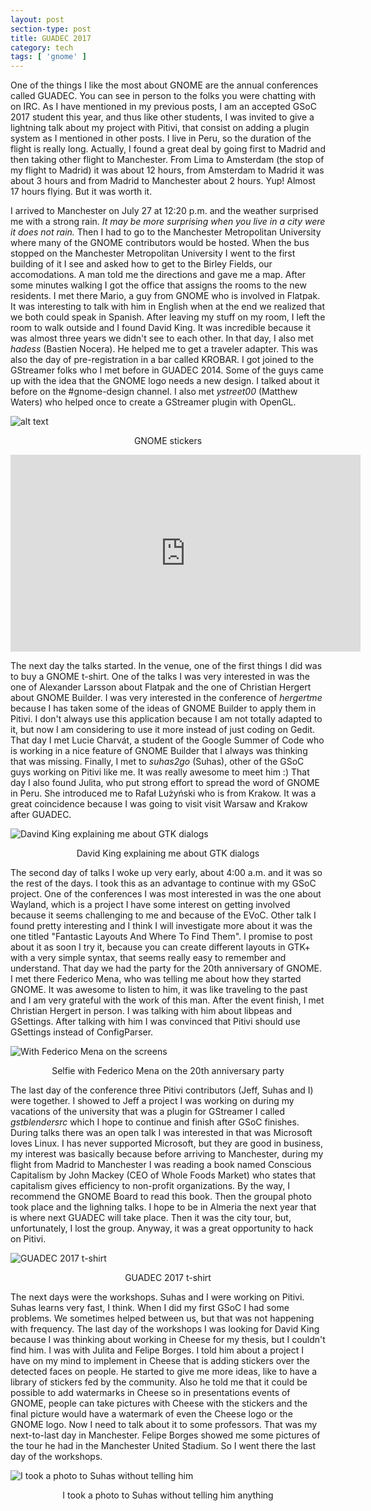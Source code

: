 ```yaml
---
layout: post
section-type: post
title: GUADEC 2017
category: tech
tags: [ 'gnome' ]
---
```

One of the things I like the most about GNOME are the annual conferences called GUADEC. You can see in person to the folks you were chatting with on IRC. As I have mentioned in my previous posts, I am an accepted GSoC 2017 student this year, and thus like other students, I was invited to give a lightning talk about my project with Pitivi, that consist on adding a plugin system as I mentioned in other posts. I live in Peru, so the duration of the flight is really long. Actually, I found a great deal by going first to Madrid and then taking other flight to Manchester. From Lima to Amsterdam (the stop of my flight to Madrid) it was about 12 hours, from Amsterdam to Madrid it was about 3 hours and from Madrid to Manchester about 2 hours. Yup! Almost 17 hours flying. But it was worth it.

I arrived to Manchester on July 27 at 12:20 p.m. and the weather surprised me with a strong rain. *It may be more surprising when you live in a city were it does not rain.* Then I had to go to the Manchester Metropolitan University where many of the GNOME contributors would be hosted. When the bus stopped on the Manchester Metropolitan University I went to the first building of it I see and asked how to get to the Birley Fields, our accomodations. A man told me the directions and gave me a map. After some minutes walking I got the office that assigns the rooms to the new residents. I met there  Mario, a guy from GNOME who is involved in Flatpak. It was interesting to talk with him in English when at the end we realized that we both could speak in Spanish. After leaving my stuff on my room, I left the room to walk outside and I found David King. It was incredible because it was almost three years we didn't see to each other. In that day, I also met *hadess* (Bastien Nocera). He helped me to get a traveler adapter. This was also the day of pre-registration in a bar called KROBAR. I got joined to the GStreamer folks who I met before in GUADEC 2014. Some of the guys came up with the idea that the GNOME logo needs a new design. I talked about it before on the #gnome-design channel. I also met *ystreet00* (Matthew Waters) who helped once to create a GStreamer plugin with OpenGL.

![alt text](/assets/guadec-2017-0.jpg)
<center>GNOME stickers</center>
<p></p>

<div style="text-align: center"><iframe width="560" height="315" src="https://www.youtube.com/embed/_8eI4pkMxMk" frameborder="0" allowfullscreen></iframe></div>

The next day the talks started. In the venue, one of the first things I did was to buy a GNOME t-shirt. One of the talks I was very interested in was the one of Alexander Larsson about Flatpak and the one of Christian Hergert about GNOME Builder. I was very interested in the conference of *hergertme* because I has taken some of the ideas of GNOME Builder to apply them in Pitivi. I don't always use this application because I am not totally adapted to it, but now I am considering to use it more instead of just coding on Gedit. That day I met Lucie Charvát, a student of the Google Summer of Code who is working in a nice feature of GNOME Builder that I always was thinking that was missing. Finally, I met to *suhas2go* (Suhas), other of the GSoC guys working on Pitivi like me. It was really awesome to meet him :) That day I also found Julita, who put strong effort to spread the word of GNOME in Peru. She introduced me to Rafał Lużyński who is from Krakow. It was a great coincidence because I was going to visit visit Warsaw and Krakow after GUADEC.

![Davind King explaining me about GTK dialogs](/assets/guadec-2017-1.jpg)
<center>David King explaining me about GTK dialogs</center>

The second day of talks I woke up very early, about 4:00 a.m. and it was so the rest of the days. I took this as an advantage to continue with my GSoC project. One of the conferences I was most interested in was the one about Wayland, which is a project I have some interest on getting involved because it seems challenging to me and because of the EVoC. Other talk I found pretty interesting and I think I will investigate more about it was the one titled "Fantastic Layouts And Where To Find Them". I promise to post about it as soon I try it, because you can create different layouts in GTK+ with a very simple syntax, that seems really easy to remember and understand. That day we had the party for the 20th anniversary of GNOME. I met there Federico Mena, who was telling me about how they started GNOME. It was awesome to listen to him, it was like traveling to the past and I am very grateful with the work of this man. After the event finish, I met Christian Hergert in person. I was talking with him about libpeas and GSettings. After talking with him I was convinced that Pitivi should use GSettings instead of ConfigParser.

![With Federico Mena on the screens](/assets/guadec-2017-2.jpg)
<center>Selfie with Federico Mena on the 20th anniversary party</center>

The last day of the conference three Pitivi contributors (Jeff, Suhas and I) were together. I showed to Jeff a project I was working on during my vacations of the university that was a plugin for GStreamer I called *gstblendersrc* which I hope to continue and finish after GSoC finishes. During talks there was an open talk I was interested in that was Microsoft loves Linux. I has never supported Microsoft, but they are good in business, my interest was basically because before arriving to Manchester, during my flight from Madrid to Manchester I was reading a book named Conscious Capitalism by John Mackey (CEO of Whole Foods Market) who states that capitalism gives efficiency to non-profit organizations. By the way, I recommend the GNOME Board to read this book. Then the groupal photo took place and the lighning talks. I hope to be in Almeria the next year that is where next GUADEC will take place. Then it was the city tour, but, unfortunately, I lost the group. Anyway, it was a great opportunity to hack on Pitivi.

![GUADEC 2017 t-shirt](/assets/guadec-2017-4.jpg)
<center>GUADEC 2017 t-shirt</center>

The next days were the workshops. Suhas and I were working on Pitivi. Suhas learns very fast, I think. When I did my first GSoC I had some problems. We sometimes helped between us, but that was not happening with frequency. The last day of the workshops I was looking for David King because I was thinking about working in Cheese for my thesis, but I couldn't find him. I was with Julita and Felipe Borges. I told him about a project I have on my mind to implement in Cheese that is adding stickers over the detected faces on people. He started to give me more ideas, like to have a library of stickers fed by the community. Also he told me that it could be possible to add watermarks in Cheese so in presentations events of GNOME, people can take pictures with Cheese with the stickers and the final picture would have a watermark of even the Cheese logo or the GNOME logo. Now I need to talk about it to some professors. That was my next-to-last day in Manchester. Felipe Borges showed me some pictures of the tour he had in the Manchester United Stadium. So I went there the last day of the workshops.

![I took a photo to Suhas without telling him](/assets/guadec-2017-3.jpg)
<center>I took a photo to Suhas without telling him anything</center>
